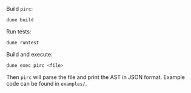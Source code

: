 Build `pirc`:

```sh
dune build
```

Run tests:

```sh
dune runtest
```

Build and execute:

```sh
dune exec pirc <file>
```

Then `pirc` will parse the file and print the AST in JSON format. Example code can be found in `examples/`.
